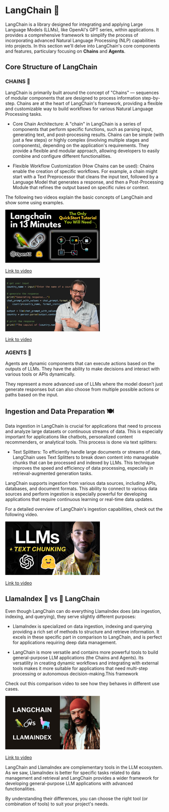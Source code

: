 # LangChain 🦜

LangChain is a library designed for integrating and applying Large Language Models (LLMs), like OpenAI's GPT series, within applications. It provides a comprehensive framework to simplify the process of incorporating advanced Natural Language Processing (NLP) capabilities into projects. In this section we'll delve into LangChain's core components and features, particulary focusing on **Chains** and **Agents**.


## Core Structure of LangChain

### CHAINS 🔗

LangChain is primarily built around the concept of "Chains" — sequences of modular components that are designed to process information step-by-step. Chains are at the heart of LangChain's framework, providing a flexible and customizable way to build workflows for various Natural Language Processing tasks.

- Core Chain Architecture: A "chain" in LangChain is a series of components that perform specific functions, such as parsing input, generating text, and post-processing results. Chains can be simple (with just a few steps) or highly complex (involving multiple stages and components), depending on the application's requirements. They provide a flexible and modular approach, allowing developers to easily combine and configure different functionalities.

- Flexible Workflow Customization (How Chains can be used): Chains enable the creation of specific workflows. For example, a chain might start with a Text Preprocessor that cleans the input text, followed by a Language Model that generates a response, and then a Post-Processing Module that refines the output based on specific rules or context.

The following two videos explain the basic concepts of LangChain and show some using examples.


<img src="../images/aywZrzNaKjshd.jpg" alt="" width="300" height="auto">

[Link to video](https://www.youtube.com/watch?v=aywZrzNaKjs)


<img src="../images/I4mFqyqFkxghd.jpg" alt="" width="300" height="auto">

[Link to video](https://www.youtube.com/watch?v=I4mFqyqFkxg)


### AGENTS 🤖

Agents are dynamic components that can execute actions based on the outputs of LLMs. They have the ability to make decisions and interact with various tools or APIs dynamically. 

They represent a more advanced use of LLMs where the model doesn’t just generate responses but can also choose from multiple possible actions or paths based on the input. 


## Ingestion and Data Preparation 🍽️

Data ingestion in LangChain is crucial for applications that need to process and analyze large datasets or continuous streams of data. This is especially important for applications like chatbots, personalized content recommenders, or analytical tools. This process is done via text splitters:

- Text Splitters: To efficiently handle large documents or streams of data, LangChain uses Text Splitters to break down content into manageable chunks that can be processed and indexed by LLMs. This technique improves the speed and efficiency of data processing, especially in retrieval-augmented generation tasks.

LangChain supports ingestion from various data sources, including APIs, databases, and document formats. This ability to connect to various data sources and perform ingestion is especially powerful for developing applications that require continuous learning or real-time data updates.

For a detailed overview of LangChain's ingestion capabilities, check out the following video.

<img src="../images/eqOfr4AGLk8hd.jpg" alt="" width="300" height="auto">

[Link to video](https://www.youtube.com/watch?v=eqOfr4AGLk8)


## LlamaIndex 🦙 vs 🦜 LangChain

Even though LangChain can do everything LlamaIndex does (ata ingestion, indexing, and querying), they serve slightly different purposes:

- LlamaIndex is specialized on data ingestion, indexing and querying providing a rich set of methods to structure and retrieve information. It excels in these specific part in comparison to LangChain, and is perfect for applications requiring deep data management.

- LangChain is more versatile and contains more powerful tools to build general-purpose LLM applications (the Chains and Agents). Its versatility in creating dynamic workflows and integrating with external tools makes it more suitable for applications that need multi-step processing or autonomous decision-making.This framework


Check out this comparison video to see how they behaves in different use cases.


<img src="../images/8OiQcJdQjQIhd.jpg" alt="" width="300" height="auto">

[Link to video](https://www.youtube.com/watch?v=8OiQcJdQjQI)


LangChain and LlamaIndex are complementary tools in the LLM ecosystem. As we saw, LlamaIndex is better for specific tasks related to data management and retrieval and LangChain provides a wider framework for developing general-purpose LLM applications with advanced functionalities.

By understanding their differences, you can choose the right tool (or combination of tools) to suit your project's needs.
